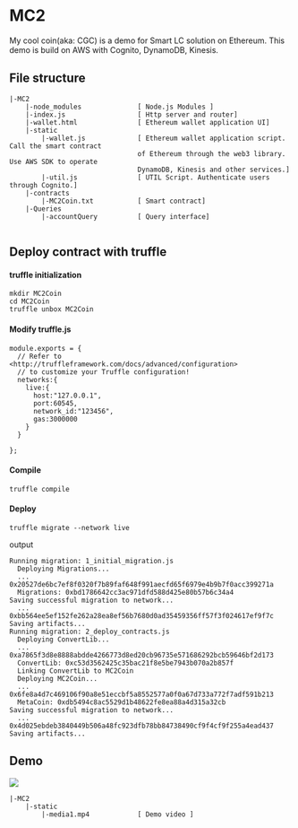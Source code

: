 # MC2

My cool coin(aka: CGC) is a demo for Smart LC solution on Ethereum.
This demo is build on AWS with Cognito, DynamoDB, Kinesis.

## File structure

```
|-MC2
	|-node_modules				[ Node.js Modules ]
	|-index.js					[ Http server and router]
	|-wallet.html				[ Ethereum wallet application UI]
	|-static			
		|-wallet.js				[ Ethereum wallet application script. Call the smart contract 
								of Ethereum through the web3 library. Use AWS SDK to operate 
								DynamoDB, Kinesis and other services.]
		|-util.js				[ UTIL Script. Authenticate users through Cognito.]
	|-contracts
		|-MC2Coin.txt			[ Smart contract]
	|-Queries
		|-accountQuery			[ Query interface]
		

```

## Deploy contract with truffle

#### truffle initialization

```
mkdir MC2Coin
cd MC2Coin
truffle unbox MC2Coin
```


#### Modify truffle.js

```
module.exports = {
  // Refer to <http://truffleframework.com/docs/advanced/configuration>
  // to customize your Truffle configuration!
  networks:{
    live:{
      host:"127.0.0.1",
      port:60545,
      network_id:"123456",
	  gas:3000000
    }
  }

};
```


#### Compile

```
truffle compile
```


#### Deploy

```
truffle migrate --network live
```

output

```
Running migration: 1_initial_migration.js
  Deploying Migrations...
  ... 0x20527de6bc7ef8f0320f7b89faf648f991aecfd65f6979e4b9b7f0acc399271a
  Migrations: 0xbd1786642cc3ac971dfd588d425e80b57b6c34a4
Saving successful migration to network...
  ... 0xbb564ee5ef152fe262a28ea8ef56b7680d0ad35459356ff57f3f024617ef9f7c
Saving artifacts...
Running migration: 2_deploy_contracts.js
  Deploying ConvertLib...
  ... 0xa7865f3d8e8888abdde4266773d8ed20cb96735e571686292bcb59646bf2d173
  ConvertLib: 0xc53d3562425c35bac21f8e5be7943b070a2b857f
  Linking ConvertLib to MC2Coin
  Deploying MC2Coin...
  ... 0x6fe8a4d7c469106f90a8e51eccbf5a8552577a0f0a67d733a772f7adf591b213
  MetaCoin: 0xdb5494c8ac5529d1b48622fe8ea88a4d315a32cb
Saving successful migration to network...
  ... 0x4d025ebdeb3840449b506a48fc923dfb78bb84738490cf9f4cf9f255a4ead437
Saving artifacts...
```

## Demo

![](static/demo.png)

```
|-MC2
	|-static			
		|-media1.mp4			[ Demo video ]


```



